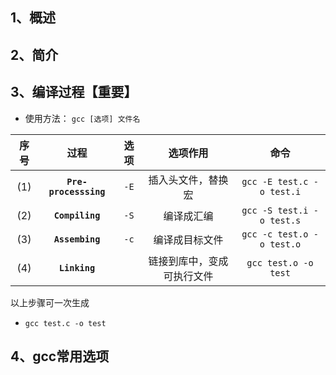 ## 1、概述


## 2、简介


## 3、编译过程【重要】
- 使用方法：
`gcc [选项] 文件名`

|序号|过程|选项|选项作用|命令|
|:-:|:-:|:-:|:-:|:-:|
|(1)|**`Pre-processsing`**|`-E`|插入头文件，替换宏|`gcc -E test.c -o test.i`|
|(2)|**`Compiling`**|`-S`|编译成汇编|`gcc -S test.i -o test.s`|
|(3)|**`Assembing`**|`-c`|编译成目标文件|`gcc -c test.o -o test.o`|
|(4)|**`Linking`**||链接到库中，变成可执行文件|`gcc test.o -o test`|
以上步骤可一次生成
- `gcc test.c -o test`

## 4、gcc常用选项
